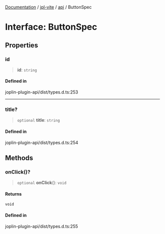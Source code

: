 [Documentation](../../../packages.md) / [jpl-vite](../../index.md) / [api](../index.md) / ButtonSpec

# Interface: ButtonSpec

## Properties

### id

> **id**: `string`

#### Defined in

joplin-plugin-api/dist/types.d.ts:253

---

### title?

> `optional` **title**: `string`

#### Defined in

joplin-plugin-api/dist/types.d.ts:254

## Methods

### onClick()?

> `optional` **onClick**(): `void`

#### Returns

`void`

#### Defined in

joplin-plugin-api/dist/types.d.ts:255
